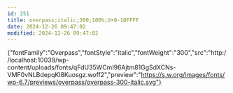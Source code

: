 ```yaml
---
id: 251
title: overpass;italic;300;100%;U+0-10FFFF
date: 2024-12-26 09:47:02
modified: 2024-12-26 09:47:02
---
```



{"fontFamily":"Overpass","fontStyle":"italic","fontWeight":"300","src":"http://localhost:10039/wp-content/uploads/fonts/qFdU35WCmI96Ajtm81GgSdXCNs-VMF0vNLBdepqKl8Kuosgz.woff2","preview":"https://s.w.org/images/fonts/wp-6.7/previews/overpass/overpass-300-italic.svg"}